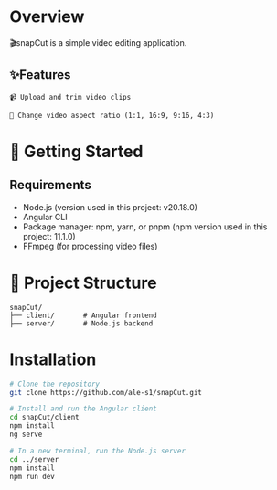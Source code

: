 # Overview
🎬snapCut is a simple video editing application.

## ✨Features

    📹 Upload and trim video clips
    
    📐 Change video aspect ratio (1:1, 16:9, 9:16, 4:3)
    
# 🚀 Getting Started
## Requirements
- Node.js (version used in this project: v20.18.0)  
- Angular CLI  
- Package manager: npm, yarn, or pnpm (npm version used in this project: 11.1.0)  
- FFmpeg (for processing video files)

# 📂 Project Structure
    snapCut/
    ├── client/       # Angular frontend
    ├── server/       # Node.js backend
  
# Installation
``` Bash
# Clone the repository
git clone https://github.com/ale-s1/snapCut.git

# Install and run the Angular client
cd snapCut/client
npm install
ng serve

# In a new terminal, run the Node.js server
cd ../server
npm install
npm run dev
```
